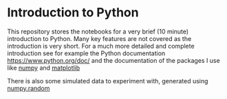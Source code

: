 # Introduction to Python
This repository stores the notebooks for a very brief (10 minute) introduction to Python. Many
key features are not covered as the introduction is very short. For a much more detailed and 
complete introduction see for example the Python documentation
https://www.python.org/doc/ and the documentation of the packages I use like [numpy](https://numpy.org/doc/stable/) 
and [matplotlib](https://matplotlib.org/)

There is also some simulated data to experiment with, generated using [numpy.random](https://numpy.org/doc/stable/reference/random/index.html?highlight=random#module-numpy.random)
